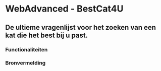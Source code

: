 # WebAdvanced - BestCat4U
## De ultieme vragenlijst voor het zoeken van een kat die het best bij u past.

### Functionaliteiten
    
### Bronvermelding
